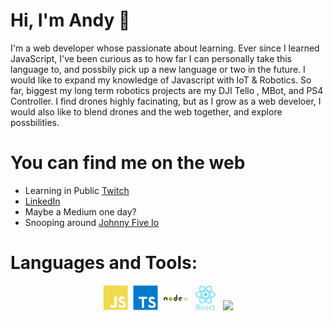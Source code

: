 # Hi, I'm Andy 👋

I'm a web developer whose passionate about learning. Ever since I learned JavaScript, I've been curious as to how far I can personally take this language to,
and possbily pick up a new language or two in the future. I would like to expand my knowledge of Javascript with IoT & Robotics. So far, biggest my long term robotics projects are my DJI Tello , MBot, and PS4 Controller. I find drones highly facinating, but as I grow as a web develoer, I would also like to blend drones and the web together, and explore possbilities. 

# You can find me on the web
- Learning in Public <a href="https://www.twitch.tv/andee927"/>Twitch</a>
- <a href="https://www.linkedin.com/in/andy-liu-951b9413/"/>LinkedIn</a>
- Maybe a Medium one day?
- Snooping around <a href="http://johnny-five.io/"/>Johnny Five Io </a>

# Languages and Tools:
<div align= "center">
        <img src="https://github.com/devicons/devicon/blob/master/icons/javascript/javascript-plain.svg" title="JavaScript" alt="JavaScript" width="40" height="40"/>&nbsp;
        <img src="https://github.com/devicons/devicon/blob/master/icons/typescript/typescript-original.svg" title="TypeScript" alt="TypeScript" width="40" height="40"/>&nbsp;
        <img src="https://github.com/devicons/devicon/blob/master/icons/nodejs/nodejs-original-wordmark.svg" title="node" alt="node" width="40" height="40"/>&nbsp;
           <img src="https://github.com/devicons/devicon/blob/master/icons/react/react-original-wordmark.svg" title="react" alt="react" width="40" height="40"/>&nbsp;
        <img src="https://skillicons.dev/icons?i=git,html,css,postman" />
</div>
